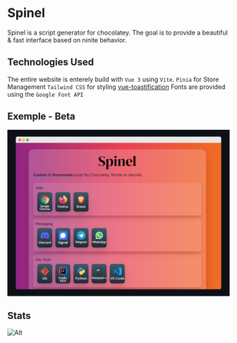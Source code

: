 # Spinel

Spinel is a script generator for chocolatey. The goal is to provide a beautiful & fast interface based on ninite behavior.

## Technologies Used

The entire website is enterely build with `Vue 3` using `Vite`.
`Pinia` for Store Management
`Tailwind CSS` for styling
[vue-toastification](https://github.com/Maronato/vue-toastification)
Fonts are provided using the `Google Font API`

## Exemple - Beta

![Alt](https://github.com/Mateleo/spinel/blob/master/src/assets/beta.png "exemple spinel, beta stage")

## Stats

![Alt](https://repobeats.axiom.co/api/embed/0fb32dfb7ca4a3e3ca14b4f495d26360a68489b8.svg "Repobeats analytics image")
